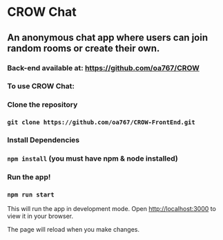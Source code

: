 # CROW Chat

## An anonymous chat app where users can join random rooms or create their own.

### Back-end available at: https://github.com/oa767/CROW
### To use CROW Chat:
### Clone the repository
### `git clone https://github.com/oa767/CROW-FrontEnd.git`

### Install Dependencies
### `npm install` (you must have npm & node installed)

### Run the app!
### `npm run start`

This will run the app in development mode.
Open [http://localhost:3000](http://localhost:3000) to view it in your browser.

The page will reload when you make changes.

